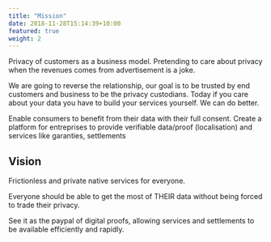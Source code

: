 ```yaml
---
title: "Mission"
date: 2018-11-28T15:14:39+10:00
featured: true
weight: 2
---
```


Privacy of customers as a business model. Pretending to care about privacy when the revenues comes from advertisement is a joke.

We are going to reverse the relationship, our goal is to be trusted by end customers and business to be the privacy custodians. Today if you care about your data you have to build your services yourself. We can do better.

Enable consumers to benefit from their data  with their full consent. Create a platform for entreprises to provide verifiable data/proof (localisation) and services like  garanties,  settlements
## Vision

Frictionless and private native services for everyone. 

Everyone should be able to get the most of THEIR data without being forced to trade their privacy.

See it as the paypal of digital proofs, allowing services and settlements to be available efficiently and rapidly.

